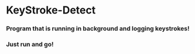 # KeyStroke-Detect

### Program that is running in background and logging keystrokes!

### Just run and go!

